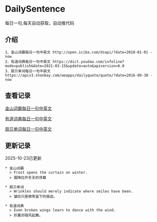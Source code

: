 # DailySentence

每日一句,每天自动获取，自动推代码

## 介绍

```
1、金山词霸每日一句中英文 http://open.iciba.com/dsapi/?date=2018-01-01 - now
2、有道词典每日一句中英文 https://dict.youdao.com/infoline?mode=publish&date=2021-03-15&update=auto&apiversion=6.0
3、扇贝单词每日一句中英文 https://apiv3.shanbay.com/weapps/dailyquote/quote/?date=2016-09-30 - now
```

## 查看记录

[金山词霸每日一句中英文](./data/iciba/)

[有道词典每日一句中英文](./data/youdao/)

[扇贝单词每日一句中英文](./data/shanbay/)

## 更新记录
2025-10-23已更新 
```
* 金山词霸
  > Frost opens the curtain on winter.
  > 霜降拉开冬天的序幕

* 扇贝单词
  > Wrinkles should merely indicate where smiles have been.
  > 皱纹只是微笑留下的痕迹。

* 有道词典
  > Even broken wings learn to dance with the wind.
  > 折翼亦随风起舞。

```
